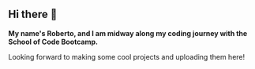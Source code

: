 ## Hi there 👋

**My name's Roberto, and I am midway along my coding journey with the School of Code Bootcamp.**


Looking forward to making some cool projects and uploading them here!

